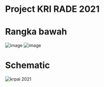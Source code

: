 # Project KRI RADE 2021

# Rangka bawah
![image](https://user-images.githubusercontent.com/62342206/133871000-b2e1d679-acb3-45ef-bbbc-ca6702f8a3ad.png)
![image](https://user-images.githubusercontent.com/62342206/133871125-6b3cbd44-fc12-45f1-b4ab-b1a315212d67.png)


# Schematic
![krpai 2021](https://user-images.githubusercontent.com/62342206/133871026-af6a8d88-f500-489e-a1da-829c6d23d266.jpg)
